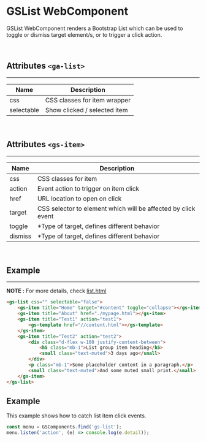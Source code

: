 # GSList WebComponent
 
GSList WebComponent renders a Bootstrap List which can be used to toggle or dismiss target element/s, or to trigger a click action.
 
<br>
 
## Attributes ```<ga-list>```
---
 
| Name               | Description                                                  |
|--------------------|--------------------------------------------------------------|
| css                | CSS classes for item wrapper                                 |
| selectable         | Show clicked / selected item                                 |
 
<br>
 
## Attributes ```<gs-item>```
---
 
| Name               | Description                                                  |
|--------------------|--------------------------------------------------------------|
| css                | CSS classes for item                                         |
| action             | Event action to trigger on item click                        |
| href               | URL location to open on click                                |
| target             | CSS selector to element which will be affected by click event |
| toggle             | *Type of target, defines different behavior                  |
| dismiss            | *Type of target, defines different behavior                  |
 
<br>
 
 
## Example
---
 
**NOTE :**
For more details, check [list.html](../../demos/list.html)
 
```html
<gs-list css="" selectable="false">
    <gs-item title="Home" target="#content" toggle="collapse"></gs-item>
    <gs-item title="About" href="./mypage.html"></gs-item>
    <gs-item title="Test1" action="test1">
        <gs-template href="//content.html"></gs-template>
    </gs-item>
    <gs-item title="Test2" action="test2">
        <div class="d-flex w-100 justify-content-between">
            <h5 class="mb-1">List group item heading</h5>
            <small class="text-muted">3 days ago</small>
        </div>
        <p class="mb-1">Some placeholder content in a paragraph.</p>
        <small class="text-muted">And some muted small print.</small>              
    </gs-item>
</gs-list>
```
 
## Example
 
This example shows how to catch list item click events.
 
```JavaScript
const menu = GSComponents.find('gs-list');
menu.listen('action', (e) => console.log(e.detail));
```
